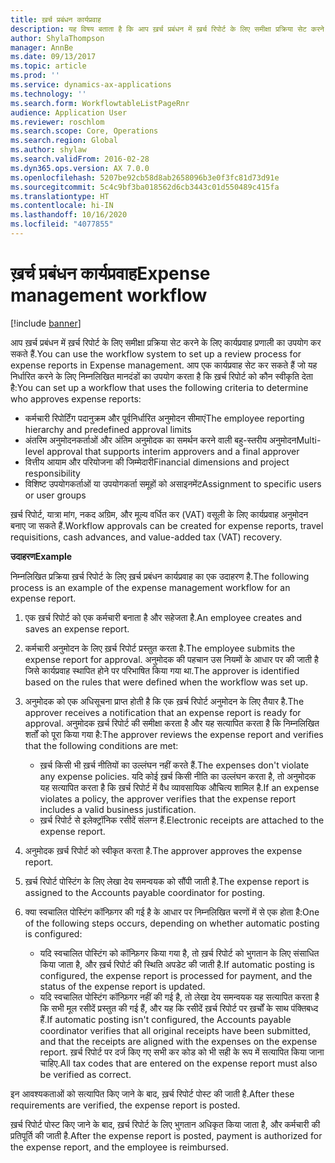 ```yaml
---
title: ख़र्च प्रबंधन कार्यप्रवाह
description: यह विषय बताता है कि आप ख़र्च प्रबंधन में ख़र्च रिपोर्ट के लिए समीक्षा प्रक्रिया सेट करने के लिए Microsoft Dynamics 365 Finance में कार्यप्रवाह प्रणाली का उपयोग कैसे कर सकते हैं.
author: ShylaThompson
manager: AnnBe
ms.date: 09/13/2017
ms.topic: article
ms.prod: ''
ms.service: dynamics-ax-applications
ms.technology: ''
ms.search.form: WorkflowtableListPageRnr
audience: Application User
ms.reviewer: roschlom
ms.search.scope: Core, Operations
ms.search.region: Global
ms.author: shylaw
ms.search.validFrom: 2016-02-28
ms.dyn365.ops.version: AX 7.0.0
ms.openlocfilehash: 5207be92cb58d8ab2658096b3e0f3fc81d73d91e
ms.sourcegitcommit: 5c4c9bf3ba018562d6cb3443c01d550489c415fa
ms.translationtype: HT
ms.contentlocale: hi-IN
ms.lasthandoff: 10/16/2020
ms.locfileid: "4077855"
---
```

# <a name="expense-management-workflow"></a><span data-ttu-id="40ad6-103">ख़र्च प्रबंधन कार्यप्रवाह</span><span class="sxs-lookup"><span data-stu-id="40ad6-103">Expense management workflow</span></span>

[!include [banner](../includes/banner.md)]

<span data-ttu-id="40ad6-104">आप ख़र्च प्रबंधन में ख़र्च रिपोर्ट के लिए समीक्षा प्रक्रिया सेट करने के लिए कार्यप्रवाह प्रणाली का उपयोग कर सकते हैं.</span><span class="sxs-lookup"><span data-stu-id="40ad6-104">You can use the workflow system to set up a review process for expense reports in Expense management.</span></span> <span data-ttu-id="40ad6-105">आप एक कार्यप्रवाह सेट कर सकते हैं जो यह निर्धारित करने के लिए निम्नलिखित मानदंडों का उपयोग करता है कि ख़र्च रिपोर्ट को कौन स्वीकृति देता है:</span><span class="sxs-lookup"><span data-stu-id="40ad6-105">You can set up a workflow that uses the following criteria to determine who approves expense reports:</span></span>

- <span data-ttu-id="40ad6-106">कर्मचारी रिपोर्टिंग पदानुक्रम और पूर्वनिर्धारित अनुमोदन सीमाएं</span><span class="sxs-lookup"><span data-stu-id="40ad6-106">The employee reporting hierarchy and predefined approval limits</span></span>
- <span data-ttu-id="40ad6-107">अंतरिम अनुमोदनकर्ताओं और अंतिम अनुमोदक का समर्थन करने वाली बहु-स्तरीय अनुमोदन</span><span class="sxs-lookup"><span data-stu-id="40ad6-107">Multi-level approval that supports interim approvers and a final approver</span></span>
- <span data-ttu-id="40ad6-108">वित्तीय आयाम और परियोजना की जिम्मेदारी</span><span class="sxs-lookup"><span data-stu-id="40ad6-108">Financial dimensions and project responsibility</span></span>
- <span data-ttu-id="40ad6-109">विशिष्ट उपयोगकर्ताओं या उपयोगकर्ता समूहों को असाइनमेंट</span><span class="sxs-lookup"><span data-stu-id="40ad6-109">Assignment to specific users or user groups</span></span>

<span data-ttu-id="40ad6-110">ख़र्च रिपोर्ट, यात्रा मांग, नकद अग्रिम, और मूल्य वर्धित कर (VAT) वसूली के लिए कार्यप्रवाह अनुमोदन बनाए जा सकते हैं.</span><span class="sxs-lookup"><span data-stu-id="40ad6-110">Workflow approvals can be created for expense reports, travel requisitions, cash advances, and value-added tax (VAT) recovery.</span></span>

<span data-ttu-id="40ad6-111">**उदाहरण**</span><span class="sxs-lookup"><span data-stu-id="40ad6-111">**Example**</span></span>

<span data-ttu-id="40ad6-112">निम्नलिखित प्रक्रिया ख़र्च रिपोर्ट के लिए ख़र्च प्रबंधन कार्यप्रवाह का एक उदाहरण है.</span><span class="sxs-lookup"><span data-stu-id="40ad6-112">The following process is an example of the expense management workflow for an expense report.</span></span>

1. <span data-ttu-id="40ad6-113">एक ख़र्च रिपोर्ट को एक कर्मचारी बनाता है और सहेजता है.</span><span class="sxs-lookup"><span data-stu-id="40ad6-113">An employee creates and saves an expense report.</span></span>
2. <span data-ttu-id="40ad6-114">कर्मचारी अनुमोदन के लिए ख़र्च रिपोर्ट प्रस्तुत करता है.</span><span class="sxs-lookup"><span data-stu-id="40ad6-114">The employee submits the expense report for approval.</span></span> <span data-ttu-id="40ad6-115">अनुमोदक की पहचान उस नियमों के आधार पर की जाती है जिसे कार्यप्रवाह स्थापित होने पर परिभाषित किया गया था.</span><span class="sxs-lookup"><span data-stu-id="40ad6-115">The approver is identified based on the rules that were defined when the workflow was set up.</span></span>
3. <span data-ttu-id="40ad6-116">अनुमोदक को एक अधिसूचना प्राप्त होती है कि एक ख़र्च रिपोर्ट अनुमोदन के लिए तैयार है.</span><span class="sxs-lookup"><span data-stu-id="40ad6-116">The approver receives a notification that an expense report is ready for approval.</span></span> <span data-ttu-id="40ad6-117">अनुमोदक ख़र्च रिपोर्ट की समीक्षा करता है और यह सत्यापित करता है कि निम्नलिखित शर्तों को पूरा किया गया है:</span><span class="sxs-lookup"><span data-stu-id="40ad6-117">The approver reviews the expense report and verifies that the following conditions are met:</span></span>

    - <span data-ttu-id="40ad6-118">ख़र्च किसी भी ख़र्च नीतियों का उल्लंघन नहीं करते हैं.</span><span class="sxs-lookup"><span data-stu-id="40ad6-118">The expenses don't violate any expense policies.</span></span> <span data-ttu-id="40ad6-119">यदि कोई ख़र्च किसी नीति का उल्लंघन करता है, तो अनुमोदक यह सत्यापित करता है कि ख़र्च रिपोर्ट में वैध व्यावसायिक औचित्य शामिल है.</span><span class="sxs-lookup"><span data-stu-id="40ad6-119">If an expense violates a policy, the approver verifies that the expense report includes a valid business justification.</span></span>
    - <span data-ttu-id="40ad6-120">ख़र्च रिपोर्ट से इलेक्ट्रॉनिक रसीदें संलग्न हैं.</span><span class="sxs-lookup"><span data-stu-id="40ad6-120">Electronic receipts are attached to the expense report.</span></span>

4. <span data-ttu-id="40ad6-121">अनुमोदक ख़र्च रिपोर्ट को स्वीकृत करता है.</span><span class="sxs-lookup"><span data-stu-id="40ad6-121">The approver approves the expense report.</span></span>
5. <span data-ttu-id="40ad6-122">ख़र्च रिपोर्ट पोस्टिंग के लिए लेखा देय समन्वयक को सौंपी जाती है.</span><span class="sxs-lookup"><span data-stu-id="40ad6-122">The expense report is assigned to the Accounts payable coordinator for posting.</span></span>
6. <span data-ttu-id="40ad6-123">क्या स्वचालित पोस्टिंग कॉन्फ़िगर की गई है के आधार पर निम्नलिखित चरणों में से एक होता है:</span><span class="sxs-lookup"><span data-stu-id="40ad6-123">One of the following steps occurs, depending on whether automatic posting is configured:</span></span>

    - <span data-ttu-id="40ad6-124">यदि स्वचालित पोस्टिंग को कॉन्फ़िगर किया गया है, तो ख़र्च रिपोर्ट को भुगतान के लिए संसाधित किया जाता है, और ख़र्च रिपोर्ट की स्थिति अपडेट की जाती है.</span><span class="sxs-lookup"><span data-stu-id="40ad6-124">If automatic posting is configured, the expense report is processed for payment, and the status of the expense report is updated.</span></span>
    - <span data-ttu-id="40ad6-125">यदि स्वचालित पोस्टिंग कॉन्फ़िगर नहीं की गई है, तो लेखा देय समन्वयक यह सत्यापित करता है कि सभी मूल रसीदें प्रस्तुत की गई हैं, और यह कि रसीदें ख़र्च रिपोर्ट पर ख़र्चों के साथ पंक्तिबध्द हैं.</span><span class="sxs-lookup"><span data-stu-id="40ad6-125">If automatic posting isn't configured, the Accounts payable coordinator verifies that all original receipts have been submitted, and that the receipts are aligned with the expenses on the expense report.</span></span> <span data-ttu-id="40ad6-126">ख़र्च रिपोर्ट पर दर्ज किए गए सभी कर कोड को भी सही के रूप में सत्यापित किया जाना चाहिए.</span><span class="sxs-lookup"><span data-stu-id="40ad6-126">All tax codes that are entered on the expense report must also be verified as correct.</span></span>

<span data-ttu-id="40ad6-127">इन आवश्यकताओं को सत्यापित किए जाने के बाद, ख़र्च रिपोर्ट पोस्ट की जाती है.</span><span class="sxs-lookup"><span data-stu-id="40ad6-127">After these requirements are verified, the expense report is posted.</span></span>

<span data-ttu-id="40ad6-128">ख़र्च रिपोर्ट पोस्ट किए जाने के बाद, ख़र्च रिपोर्ट के लिए भुगतान अधिकृत किया जाता है, और कर्मचारी की प्रतिपूर्ति की जाती है.</span><span class="sxs-lookup"><span data-stu-id="40ad6-128">After the expense report is posted, payment is authorized for the expense report, and the employee is reimbursed.</span></span>
